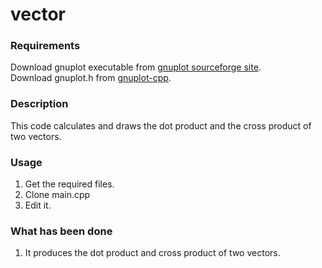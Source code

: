 # vector
### Requirements
Download gnuplot executable from [gnuplot sourceforge site](https://sourceforge.net/projects/gnuplot/).\
Download gnuplot.h from [gnuplot-cpp](https://github.com/martinruenz/gnuplot-cpp).

### Description
This code calculates and draws the dot product and the cross product of two vectors.

### Usage
1. Get the required files.
2. Clone main.cpp
3. Edit it.

### What has been done
1. It produces the dot product and cross product of two vectors.
